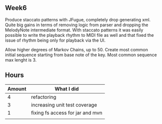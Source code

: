 ## Week6

Produce staccato patterns with JFugue, completely drop generating xml. Quite big gains in terms of removing logic from parser and dropping the MelodyNote intermediate format. With staccato patterns it was easily possible to write the playback rhythm to MIDI file as well and that fixed the issue of rhythm being only for playback via the UI.

Allow higher degrees of Markov Chains, up to 50. Create most common initial sequence starting from base note of the key. Most common sequence max lenght is 3.

## Hours

|Amount|What I did|
|-|-|
|4|refactoring|
|3|increasing unit test coverage|
|1|fixing fs access for jar and mvn|
|||
